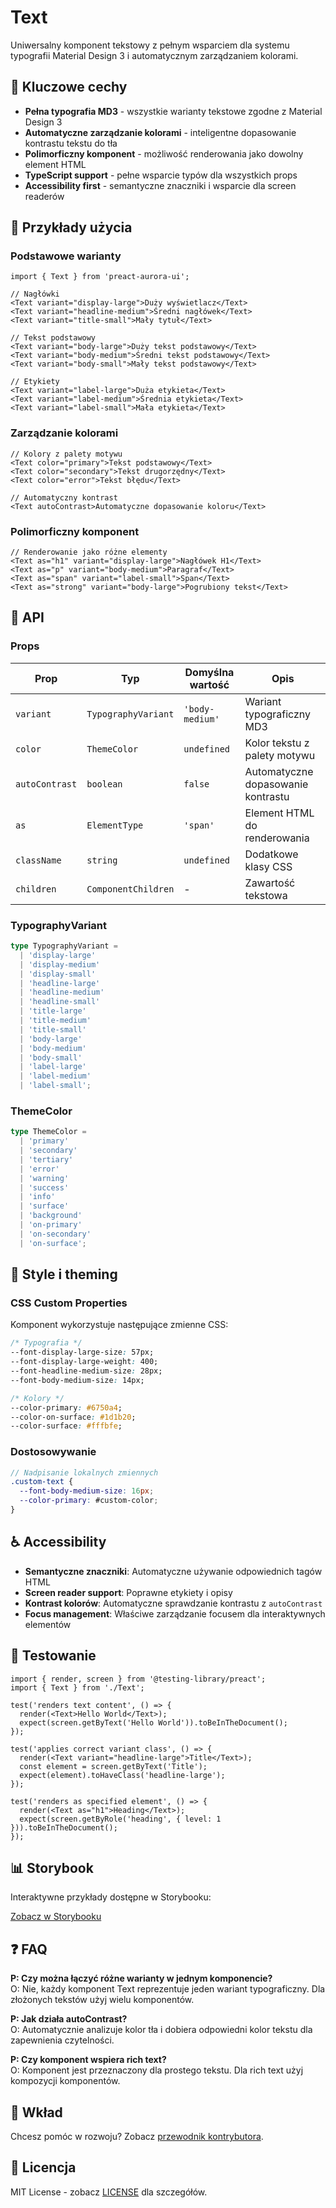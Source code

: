 # Text

Uniwersalny komponent tekstowy z pełnym wsparciem dla systemu typografii Material Design 3 i automatycznym zarządzaniem kolorami.

## 🎯 Kluczowe cechy

- **Pełna typografia MD3** - wszystkie warianty tekstowe zgodne z Material Design 3
- **Automatyczne zarządzanie kolorami** - inteligentne dopasowanie kontrastu tekstu do tła
- **Polimorficzny komponent** - możliwość renderowania jako dowolny element HTML
- **TypeScript support** - pełne wsparcie typów dla wszystkich props
- **Accessibility first** - semantyczne znaczniki i wsparcie dla screen readerów

## 📖 Przykłady użycia

### Podstawowe warianty

```tsx
import { Text } from 'preact-aurora-ui';

// Nagłówki
<Text variant="display-large">Duży wyświetlacz</Text>
<Text variant="headline-medium">Średni nagłówek</Text>
<Text variant="title-small">Mały tytuł</Text>

// Tekst podstawowy
<Text variant="body-large">Duży tekst podstawowy</Text>
<Text variant="body-medium">Średni tekst podstawowy</Text>
<Text variant="body-small">Mały tekst podstawowy</Text>

// Etykiety
<Text variant="label-large">Duża etykieta</Text>
<Text variant="label-medium">Średnia etykieta</Text>
<Text variant="label-small">Mała etykieta</Text>
```

### Zarządzanie kolorami

```tsx
// Kolory z palety motywu
<Text color="primary">Tekst podstawowy</Text>
<Text color="secondary">Tekst drugorzędny</Text>
<Text color="error">Tekst błędu</Text>

// Automatyczny kontrast
<Text autoContrast>Automatyczne dopasowanie koloru</Text>
```

### Polimorficzny komponent

```tsx
// Renderowanie jako różne elementy
<Text as="h1" variant="display-large">Nagłówek H1</Text>
<Text as="p" variant="body-medium">Paragraf</Text>
<Text as="span" variant="label-small">Span</Text>
<Text as="strong" variant="body-large">Pogrubiony tekst</Text>
```

## 🔧 API

### Props

| Prop           | Typ                 | Domyślna wartość | Opis                               |
| -------------- | ------------------- | ---------------- | ---------------------------------- |
| `variant`      | `TypographyVariant` | `'body-medium'`  | Wariant typograficzny MD3          |
| `color`        | `ThemeColor`        | `undefined`      | Kolor tekstu z palety motywu       |
| `autoContrast` | `boolean`           | `false`          | Automatyczne dopasowanie kontrastu |
| `as`           | `ElementType`       | `'span'`         | Element HTML do renderowania       |
| `className`    | `string`            | `undefined`      | Dodatkowe klasy CSS                |
| `children`     | `ComponentChildren` | -                | Zawartość tekstowa                 |

### TypographyVariant

```typescript
type TypographyVariant =
  | 'display-large'
  | 'display-medium'
  | 'display-small'
  | 'headline-large'
  | 'headline-medium'
  | 'headline-small'
  | 'title-large'
  | 'title-medium'
  | 'title-small'
  | 'body-large'
  | 'body-medium'
  | 'body-small'
  | 'label-large'
  | 'label-medium'
  | 'label-small';
```

### ThemeColor

```typescript
type ThemeColor =
  | 'primary'
  | 'secondary'
  | 'tertiary'
  | 'error'
  | 'warning'
  | 'success'
  | 'info'
  | 'surface'
  | 'background'
  | 'on-primary'
  | 'on-secondary'
  | 'on-surface';
```

## 🎨 Style i theming

### CSS Custom Properties

Komponent wykorzystuje następujące zmienne CSS:

```css
/* Typografia */
--font-display-large-size: 57px;
--font-display-large-weight: 400;
--font-headline-medium-size: 28px;
--font-body-medium-size: 14px;

/* Kolory */
--color-primary: #6750a4;
--color-on-surface: #1d1b20;
--color-surface: #fffbfe;
```

### Dostosowywanie

```scss
// Nadpisanie lokalnych zmiennych
.custom-text {
  --font-body-medium-size: 16px;
  --color-primary: #custom-color;
}
```

## ♿ Accessibility

- **Semantyczne znaczniki**: Automatyczne używanie odpowiednich tagów HTML
- **Screen reader support**: Poprawne etykiety i opisy
- **Kontrast kolorów**: Automatyczne sprawdzanie kontrastu z `autoContrast`
- **Focus management**: Właściwe zarządzanie focusem dla interaktywnych elementów

## 🧪 Testowanie

```tsx
import { render, screen } from '@testing-library/preact';
import { Text } from './Text';

test('renders text content', () => {
  render(<Text>Hello World</Text>);
  expect(screen.getByText('Hello World')).toBeInTheDocument();
});

test('applies correct variant class', () => {
  render(<Text variant="headline-large">Title</Text>);
  const element = screen.getByText('Title');
  expect(element).toHaveClass('headline-large');
});

test('renders as specified element', () => {
  render(<Text as="h1">Heading</Text>);
  expect(screen.getByRole('heading', { level: 1 })).toBeInTheDocument();
});
```

## 📊 Storybook

Interaktywne przykłady dostępne w Storybooku:

[Zobacz w Storybooku](https://prachwal.github.io/preact-aurora-ui/?path=/story/components-text--default)

## ❓ FAQ

**P: Czy można łączyć różne warianty w jednym komponencie?**  
O: Nie, każdy komponent Text reprezentuje jeden wariant typograficzny. Dla złożonych tekstów użyj wielu komponentów.

**P: Jak działa autoContrast?**  
O: Automatycznie analizuje kolor tła i dobiera odpowiedni kolor tekstu dla zapewnienia czytelności.

**P: Czy komponent wspiera rich text?**  
O: Komponent jest przeznaczony dla prostego tekstu. Dla rich text użyj kompozycji komponentów.

## 🤝 Wkład

Chcesz pomóc w rozwoju? Zobacz [przewodnik kontrybutora](../../../docs/CONTRIBUTING.md).

## 📄 Licencja

MIT License - zobacz [LICENSE](../../../LICENSE) dla szczegółów.
